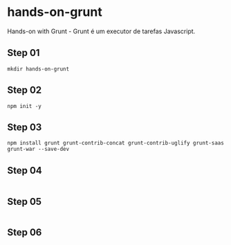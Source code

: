 # hands-on-grunt
Hands-on with Grunt - Grunt é um executor de tarefas Javascript.

## Step 01

```shell
mkdir hands-on-grunt
```

## Step 02

```shell
npm init -y
```

## Step 03

```shell
npm install grunt grunt-contrib-concat grunt-contrib-uglify grunt-saas grunt-war --save-dev
```

## Step 04

```shell
```

## Step 05

```shell
```

## Step 06

```shell
```